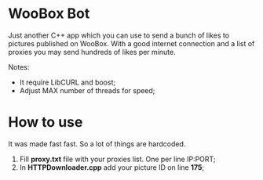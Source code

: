 # WooBox Bot

Just another C++ app which you can use to send a bunch of likes to pictures published on WooBox. With a good internet connection and a list of proxies you may send hundreds of likes per minute.

Notes:
  * It require LibCURL and boost;
  * Adjust MAX number of threads for speed;
  
# How to use 

It was made fast fast. So a lot of things are hardcoded. 

  1. Fill **proxy.txt** file with your proxies list. One per line IP:PORT;
  2. In **HTTPDownloader.cpp** add your picture ID on line **175**;

